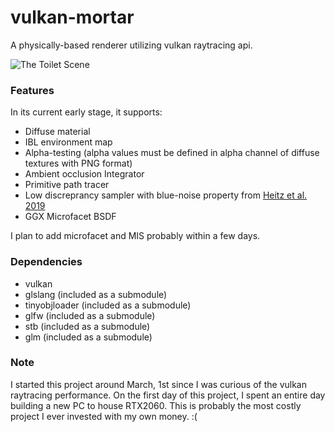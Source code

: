 # vulkan-mortar

A physically-based renderer utilizing vulkan raytracing api.

![The Toilet Scene](https://raw.githubusercontent.com/jamornsriwasansak/vulkan-mortar/master/readme/toilet.png)

### Features
In its current early stage, it supports:
* Diffuse material
* IBL environment map
* Alpha-testing (alpha values must be defined in alpha channel of diffuse textures with PNG format)
* Ambient occlusion Integrator
* Primitive path tracer
* Low discreprancy sampler with blue-noise property from [Heitz et al. 2019](https://eheitzresearch.wordpress.com/762-2/)
* GGX Microfacet BSDF

I plan to add microfacet and MIS probably within a few days.

### Dependencies
* vulkan
* glslang (included as a submodule)
* tinyobjloader (included as a submodule)
* glfw (included as a submodule)
* stb (included as a submodule)
* glm (included as a submodule)

### Note
I started this project around March, 1st since I was curious of the vulkan raytracing performance. On the first day of this project, I spent an entire day building a new PC to house RTX2060. This is probably the most costly project I ever invested with my own money. :(
